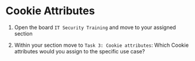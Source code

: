 # Cookie Attributes

1. Open the board `IT Security Training` and move to your assigned section

2. Within your section move to `Task 3: Cookie attributes`: Which Cookie attributes would you assign to the specific use case?


